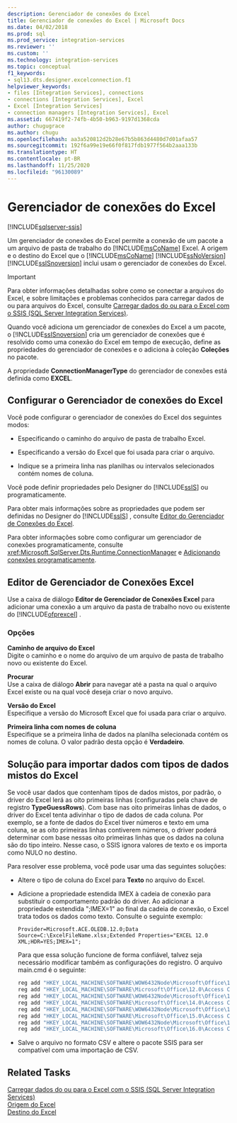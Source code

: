 ```yaml
---
description: Gerenciador de conexões do Excel
title: Gerenciador de conexões do Excel | Microsoft Docs
ms.date: 04/02/2018
ms.prod: sql
ms.prod_service: integration-services
ms.reviewer: ''
ms.custom: ''
ms.technology: integration-services
ms.topic: conceptual
f1_keywords:
- sql13.dts.designer.excelconnection.f1
helpviewer_keywords:
- files [Integration Services], connections
- connections [Integration Services], Excel
- Excel [Integration Services]
- connection managers [Integration Services], Excel
ms.assetid: 667419f2-74fb-4b50-b963-9197d1368cda
author: chugugrace
ms.author: chugu
ms.openlocfilehash: aa3a520812d2b28e67b5b863d4480d7d01afaa57
ms.sourcegitcommit: 192f6a99e19e66f0f817fdb1977f564b2aaa133b
ms.translationtype: HT
ms.contentlocale: pt-BR
ms.lasthandoff: 11/25/2020
ms.locfileid: "96130089"
---
```

# <a name="excel-connection-manager"></a>Gerenciador de conexões do Excel

[!INCLUDE[sqlserver-ssis](../../includes/applies-to-version/sqlserver-ssis.md)]


  Um gerenciador de conexões do Excel permite a conexão de um pacote a um arquivo de pasta de trabalho do [!INCLUDE[msCoName](../../includes/msconame-md.md)] Excel. A origem e o destino do Excel que o [!INCLUDE[msCoName](../../includes/msconame-md.md)] [!INCLUDE[ssNoVersion](../../includes/ssnoversion-md.md)] [!INCLUDE[ssISnoversion](../../includes/ssisnoversion-md.md)] inclui usam o gerenciador de conexões do Excel.  
 
> [!IMPORTANT]
> Para obter informações detalhadas sobre como se conectar a arquivos do Excel, e sobre limitações e problemas conhecidos para carregar dados de ou para arquivos do Excel, consulte [Carregar dados do ou para o Excel com o SSIS (SQL Server Integration Services)](../load-data-to-from-excel-with-ssis.md).

 Quando você adiciona um gerenciador de conexões do Excel a um pacote, o [!INCLUDE[ssISnoversion](../../includes/ssisnoversion-md.md)] cria um gerenciador de conexões que é resolvido como uma conexão do Excel em tempo de execução, define as propriedades do gerenciador de conexões e o adiciona à coleção **Coleções** no pacote.  
  
 A propriedade **ConnectionManagerType** do gerenciador de conexões está definida como **EXCEL**.  
  
## <a name="configure-the-excel-connection-manager"></a>Configurar o Gerenciador de conexões do Excel  
 Você pode configurar o gerenciador de conexões do Excel dos seguintes modos:  
  
-   Especificando o caminho do arquivo de pasta de trabalho Excel.  
  
-   Especificando a versão do Excel que foi usada para criar o arquivo.  
  
-   Indique se a primeira linha nas planilhas ou intervalos selecionados contém nomes de coluna.  
  
 Você pode definir propriedades pelo Designer do [!INCLUDE[ssIS](../../includes/ssis-md.md)] ou programaticamente.  
  
 Para obter mais informações sobre as propriedades que podem ser definidas no Designer do [!INCLUDE[ssIS](../../includes/ssis-md.md)] , consulte [Editor do Gerenciador de Conexões do Excel]().  
  
 Para obter informações sobre como configurar um gerenciador de conexões programaticamente, consulte <xref:Microsoft.SqlServer.Dts.Runtime.ConnectionManager> e [Adicionando conexões programaticamente](../../integration-services/building-packages-programmatically/adding-connections-programmatically.md).  
  
## <a name="excel-connection-manager-editor"></a>Editor de Gerenciador de Conexões Excel
  Use a caixa de diálogo **Editor de Gerenciador de Conexões Excel** para adicionar uma conexão a um arquivo da pasta de trabalho novo ou existente do [!INCLUDE[ofprexcel](../../includes/ofprexcel-md.md)] .  
  
### <a name="options"></a>Opções  
 **Caminho de arquivo do Excel**  
 Digite o caminho e o nome do arquivo de um arquivo de pasta de trabalho novo ou existente do Excel.  
   
 **Procurar**  
 Use a caixa de diálogo **Abrir** para navegar até a pasta na qual o arquivo Excel existe ou na qual você deseja criar o novo arquivo.  
  
 **Versão do Excel**  
 Especifique a versão do Microsoft Excel que foi usada para criar o arquivo.  
  
 **Primeira linha com nomes de coluna**  
 Especifique se a primeira linha de dados na planilha selecionada contém os nomes de coluna. O valor padrão desta opção é **Verdadeiro**.  

## <a name="solution-to-import-data-with-mixed-data-types-from-excel"></a>Solução para importar dados com tipos de dados mistos do Excel

Se você usar dados que contenham tipos de dados mistos, por padrão, o driver do Excel lerá as oito primeiras linhas (configuradas pela chave de registro **TypeGuessRows**). Com base nas oito primeiras linhas de dados, o driver do Excel tenta adivinhar o tipo de dados de cada coluna. Por exemplo, se a fonte de dados do Excel tiver números e texto em uma coluna, se as oito primeiras linhas contiverem números, o driver poderá determinar com base nessas oito primeiras linhas que os dados na coluna são do tipo inteiro. Nesse caso, o SSIS ignora valores de texto e os importa como NULO no destino.

Para resolver esse problema, você pode usar uma das seguintes soluções:

* Altere o tipo de coluna do Excel para **Texto** no arquivo do Excel.
* Adicione a propriedade estendida IMEX à cadeia de conexão para substituir o comportamento padrão do driver. Ao adicionar a propriedade estendida ";IMEX=1" ao final da cadeia de conexão, o Excel trata todos os dados como texto. Consulte o seguinte exemplo:
    
  ```ACE OLEDB connection string:
  Provider=Microsoft.ACE.OLEDB.12.0;Data Source=C:\ExcelFileName.xlsx;Extended Properties="EXCEL 12.0 XML;HDR=YES;IMEX=1";
  ```

   Para que essa solução funcione de forma confiável, talvez seja necessário modificar também as configurações do registro. O arquivo main.cmd é o seguinte:
  
   ```cmd
   reg add "HKEY_LOCAL_MACHINE\SOFTWARE\WOW6432Node\Microsoft\Office\12.0\Access Connectivity Engine\Engines\Excel" /t REG_DWORD /v TypeGuessRows /d 0 /f
   reg add "HKEY_LOCAL_MACHINE\SOFTWARE\Microsoft\Office\12.0\Access Connectivity Engine\Engines\Excel" /t REG_DWORD /v TypeGuessRows /d 0 /f
   reg add "HKEY_LOCAL_MACHINE\SOFTWARE\WOW6432Node\Microsoft\Office\14.0\Access Connectivity Engine\Engines\Excel" /t REG_DWORD /v TypeGuessRows /d 0 /f
   reg add "HKEY_LOCAL_MACHINE\SOFTWARE\Microsoft\Office\14.0\Access Connectivity Engine\Engines\Excel" /t REG_DWORD /v TypeGuessRows /d 0 /f
   reg add "HKEY_LOCAL_MACHINE\SOFTWARE\WOW6432Node\Microsoft\Office\15.0\Access Connectivity Engine\Engines\Excel" /t REG_DWORD /v TypeGuessRows /d 0 /f
   reg add "HKEY_LOCAL_MACHINE\SOFTWARE\Microsoft\Office\15.0\Access Connectivity Engine\Engines\Excel" /t REG_DWORD /v TypeGuessRows /d 0 /f
   reg add "HKEY_LOCAL_MACHINE\SOFTWARE\WOW6432Node\Microsoft\Office\16.0\Access Connectivity Engine\Engines\Excel" /t REG_DWORD /v TypeGuessRows /d 0 /f
   reg add "HKEY_LOCAL_MACHINE\SOFTWARE\Microsoft\Office\16.0\Access Connectivity Engine\Engines\Excel" /t REG_DWORD /v TypeGuessRows /d 0 /f
   ```

* Salve o arquivo no formato CSV e altere o pacote SSIS para ser compatível com uma importação de CSV.

## <a name="related-tasks"></a>Related Tasks  
[Carregar dados do ou para o Excel com o SSIS (SQL Server Integration Services)](../load-data-to-from-excel-with-ssis.md)  
[Origem do Excel](../data-flow/excel-source.md)  
[Destino do Excel](../data-flow/excel-destination.md)